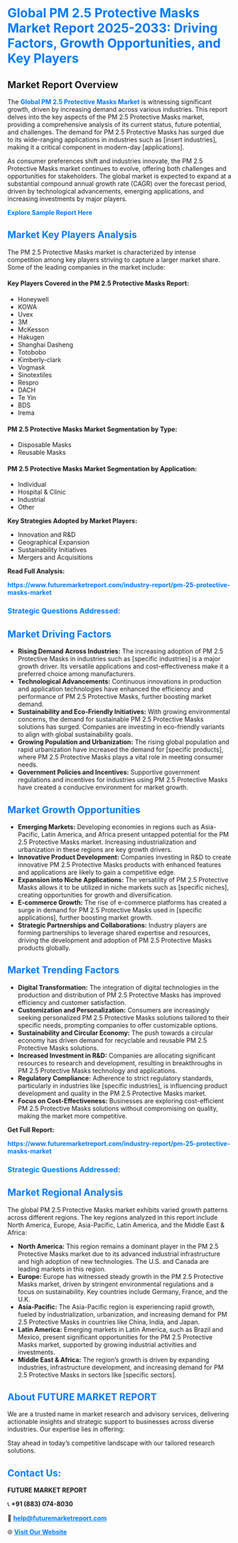 <h1 style="color: #007BFF;">Global PM 2.5 Protective Masks Market Report 2025-2033: Driving Factors, Growth Opportunities, and Key Players</h1>

<section id="overview">
<h2>Market Report Overview</h2>
<p>The <a href="https://www.futuremarketreport.com/industry-report/pm-25-protective-masks-market" style="color: #007BFF; text-decoration: none;"><strong>Global PM 2.5 Protective Masks Market</strong></a> is witnessing significant growth, driven by increasing demand across various industries. This report delves into the key aspects of the PM 2.5 Protective Masks market, providing a comprehensive analysis of its current status, future potential, and challenges. The demand for PM 2.5 Protective Masks has surged due to its wide-ranging applications in industries such as [insert industries], making it a critical component in modern-day [applications].</p>
<p>As consumer preferences shift and industries innovate, the PM 2.5 Protective Masks market continues to evolve, offering both challenges and opportunities for stakeholders. The global market is expected to expand at a substantial compound annual growth rate (CAGR) over the forecast period, driven by technological advancements, emerging applications, and increasing investments by major players.</p>
</section>

<section id="overview">
<p><a href="https://www.futuremarketreport.com/request-sample/reportId=89324" style="color: #007BFF; text-decoration: none;"><strong>Explore Sample Report Here</strong></a></p>
</section>

<section id="key-players">
<h2 style="color: #007BFF;">Market Key Players Analysis</h2>
<p>The PM 2.5 Protective Masks market is characterized by intense competition among key players striving to capture a larger market share. Some of the leading companies in the market include:</p>
<h4>Key Players Covered in the PM 2.5 Protective Masks Report:</h4>
<ul><li>Honeywell</li><li>KOWA</li><li>Uvex</li><li>3M</li><li>McKesson</li><li>Hakugen</li><li>Shanghai Dasheng</li><li>Totobobo</li><li>Kimberly-clark</li><li>Vogmask</li><li>Sinotextiles</li><li>Respro</li><li>DACH</li><li>Te Yin</li><li>BDS</li><li>Irema</li></ul>
<h4>PM 2.5 Protective Masks Market Segmentation by Type:</h4>
<ul><li>Disposable Masks</li><li>Reusable Masks</li></ul>

<h4>PM 2.5 Protective Masks Market Segmentation by Application:</h4>
<ul><li>Individual</li><li>Hospital &amp; Clinic</li><li>Industrial</li><li>Other</li></ul>
<p><strong>Key Strategies Adopted by Market Players:</strong></p>
<ul>
<li>Innovation and R&D</li>
<li>Geographical Expansion</li>
<li>Sustainability Initiatives</li>
<li>Mergers and Acquisitions</li>
</ul>
</section>

<section>
<p><strong>Read Full Analysis: </strong></p><a href="https://www.futuremarketreport.com/industry-report/pm-25-protective-masks-market" style="color: #007BFF; text-decoration: none;"><strong>https://www.futuremarketreport.com/industry-report/pm-25-protective-masks-market</strong></a>
<h3 style="color: #007BFF;">Strategic Questions Addressed:</h3>
</section>

<section id="driving-factors">
<h2 style="color: #007BFF;">Market Driving Factors</h2>
<ul>
<li><strong>Rising Demand Across Industries:</strong> The increasing adoption of PM 2.5 Protective Masks in industries such as [specific industries] is a major growth driver. Its versatile applications and cost-effectiveness make it a preferred choice among manufacturers.</li>
<li><strong>Technological Advancements:</strong> Continuous innovations in production and application technologies have enhanced the efficiency and performance of PM 2.5 Protective Masks, further boosting market demand.</li>
<li><strong>Sustainability and Eco-Friendly Initiatives:</strong> With growing environmental concerns, the demand for sustainable PM 2.5 Protective Masks solutions has surged. Companies are investing in eco-friendly variants to align with global sustainability goals.</li>
<li><strong>Growing Population and Urbanization:</strong> The rising global population and rapid urbanization have increased the demand for [specific products], where PM 2.5 Protective Masks plays a vital role in meeting consumer needs.</li>
<li><strong>Government Policies and Incentives:</strong> Supportive government regulations and incentives for industries using PM 2.5 Protective Masks have created a conducive environment for market growth.</li>
</ul>
</section>

<section id="growth-opportunities">
<h2 style="color: #007BFF;">Market Growth Opportunities</h2>
<ul>
<li><strong>Emerging Markets:</strong> Developing economies in regions such as Asia-Pacific, Latin America, and Africa present untapped potential for the PM 2.5 Protective Masks market. Increasing industrialization and urbanization in these regions are key growth drivers.</li>
<li><strong>Innovative Product Development:</strong> Companies investing in R&D to create innovative PM 2.5 Protective Masks products with enhanced features and applications are likely to gain a competitive edge.</li>
<li><strong>Expansion into Niche Applications:</strong> The versatility of PM 2.5 Protective Masks allows it to be utilized in niche markets such as [specific niches], creating opportunities for growth and diversification.</li>
<li><strong>E-commerce Growth:</strong> The rise of e-commerce platforms has created a surge in demand for PM 2.5 Protective Masks used in [specific applications], further boosting market growth.</li>
<li><strong>Strategic Partnerships and Collaborations:</strong> Industry players are forming partnerships to leverage shared expertise and resources, driving the development and adoption of PM 2.5 Protective Masks products globally.</li>
</ul>
</section>

<section id="trending-factors">
<h2 style="color: #007BFF;">Market Trending Factors</h2>
<ul>
<li><strong>Digital Transformation:</strong> The integration of digital technologies in the production and distribution of PM 2.5 Protective Masks has improved efficiency and customer satisfaction.</li>
<li><strong>Customization and Personalization:</strong> Consumers are increasingly seeking personalized PM 2.5 Protective Masks solutions tailored to their specific needs, prompting companies to offer customizable options.</li>
<li><strong>Sustainability and Circular Economy:</strong> The push towards a circular economy has driven demand for recyclable and reusable PM 2.5 Protective Masks solutions.</li>
<li><strong>Increased Investment in R&D:</strong> Companies are allocating significant resources to research and development, resulting in breakthroughs in PM 2.5 Protective Masks technology and applications.</li>
<li><strong>Regulatory Compliance:</strong> Adherence to strict regulatory standards, particularly in industries like [specific industries], is influencing product development and quality in the PM 2.5 Protective Masks market.</li>
<li><strong>Focus on Cost-Effectiveness:</strong> Businesses are exploring cost-efficient PM 2.5 Protective Masks solutions without compromising on quality, making the market more competitive.</li>
</ul>
</section>

<section>
<p><strong>Get Full Report: </strong></p><a href="https://www.futuremarketreport.com/industry-report/pm-25-protective-masks-market" style="color: #007BFF; text-decoration: none;"><strong>https://www.futuremarketreport.com/industry-report/pm-25-protective-masks-market</strong></a>
<h3 style="color: #007BFF;">Strategic Questions Addressed:</h3>
</section>


<section id="regional-analysis">
<h2 style="color: #007BFF;">Market Regional Analysis</h2>
<p>The global PM 2.5 Protective Masks market exhibits varied growth patterns across different regions. The key regions analyzed in this report include North America, Europe, Asia-Pacific, Latin America, and the Middle East & Africa:</p>
<ul>
<li><strong>North America:</strong> This region remains a dominant player in the PM 2.5 Protective Masks market due to its advanced industrial infrastructure and high adoption of new technologies. The U.S. and Canada are leading markets in this region.</li>
<li><strong>Europe:</strong> Europe has witnessed steady growth in the PM 2.5 Protective Masks market, driven by stringent environmental regulations and a focus on sustainability. Key countries include Germany, France, and the U.K.</li>
<li><strong>Asia-Pacific:</strong> The Asia-Pacific region is experiencing rapid growth, fueled by industrialization, urbanization, and increasing demand for PM 2.5 Protective Masks in countries like China, India, and Japan.</li>
<li><strong>Latin America:</strong> Emerging markets in Latin America, such as Brazil and Mexico, present significant opportunities for the PM 2.5 Protective Masks market, supported by growing industrial activities and investments.</li>
<li><strong>Middle East & Africa:</strong> The region’s growth is driven by expanding industries, infrastructure development, and increasing demand for PM 2.5 Protective Masks in sectors like [specific sectors].</li>
</ul>
</section>

<footer>
<h2 style="color: #007BFF;">About FUTURE MARKET REPORT</h2>
<p>We are a trusted name in market research and advisory services, delivering actionable insights and strategic support to businesses across diverse industries. Our expertise lies in offering:</p>

<p>Stay ahead in today’s competitive landscape with our tailored research solutions.</p>

<h2 style="color: #007BFF;">Contact Us:</h2>
<p><strong>FUTURE MARKET REPORT</strong></p>
<p>📞 <strong>+91 (883) 074-8030</strong></p>
<p>📧 <strong><a href="mailto:help@futuremarketreport.com" style="color: #007BFF;">help@futuremarketreport.com</a></strong></p>
<p>🌐 <strong><a href="https://www.futuremarketreport.com/" style="color: #007BFF;">Visit Our Website</a></strong></p>
</footer>
